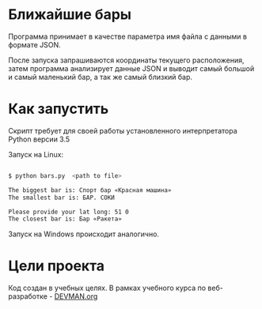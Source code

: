 # Ближайшие бары

Программа принимает в качестве параметра имя файла с данными в формате JSON.

После запуска запрашиваются координаты текущего расположения, затем программа анализирует данные JSON и выводит самый большой и самый маленький бар, а так же самый близкий бар.

# Как запустить

Скрипт требует для своей работы установленного интерпретатора Python версии 3.5

Запуск на Linux:

```bash

$ python bars.py  <path to file>

The biggest bar is: Спорт бар «Красная машина»
The smallest bar is: БАР. СОКИ

Please provide your lat long: 51 0
The closest bar is: Бар «Ракета»

```

Запуск на Windows происходит аналогично.

# Цели проекта

Код создан в учебных целях. В рамках учебного курса по веб-разработке - [DEVMAN.org](https://devman.org)

